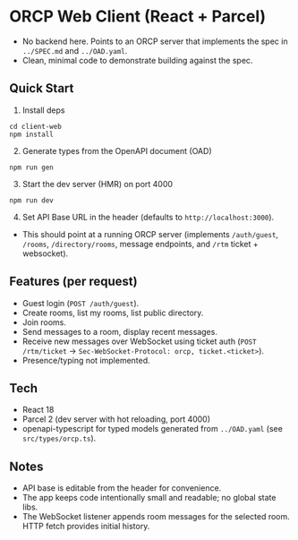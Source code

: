 # ORCP Web Client (React + Parcel)

- No backend here. Points to an ORCP server that implements the spec in `../SPEC.md` and `../OAD.yaml`.
- Clean, minimal code to demonstrate building against the spec.

## Quick Start

1) Install deps

```
cd client-web
npm install
```

2) Generate types from the OpenAPI document (OAD)

```
npm run gen
```

3) Start the dev server (HMR) on port 4000

```
npm run dev
```

4) Set API Base URL in the header (defaults to `http://localhost:3000`).

- This should point at a running ORCP server (implements `/auth/guest`, `/rooms`, `/directory/rooms`, message endpoints, and `/rtm` ticket + websocket).

## Features (per request)

- Guest login (`POST /auth/guest`).
- Create rooms, list my rooms, list public directory.
- Join rooms.
- Send messages to a room, display recent messages.
- Receive new messages over WebSocket using ticket auth (`POST /rtm/ticket` → `Sec-WebSocket-Protocol: orcp, ticket.<ticket>`).
- Presence/typing not implemented.

## Tech

- React 18
- Parcel 2 (dev server with hot reloading, port 4000)
- openapi-typescript for typed models generated from `../OAD.yaml` (see `src/types/orcp.ts`).

## Notes

- API base is editable from the header for convenience.
- The app keeps code intentionally small and readable; no global state libs.
- The WebSocket listener appends room messages for the selected room. HTTP fetch provides initial history.

